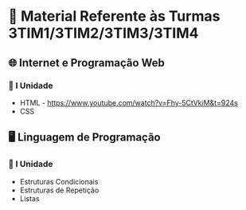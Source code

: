 # 📌 Material Referente às Turmas 3TIM1/3TIM2/3TIM3/3TIM4

## 🌐 Internet e Programação Web
### 📌 I Unidade
- HTML - https://www.youtube.com/watch?v=Fhy-5CtVkiM&t=924s
- CSS

## 🖥️ Linguagem de Programação
### 📌 I Unidade
- Estruturas Condicionais
- Estruturas de Repetição
- Listas
